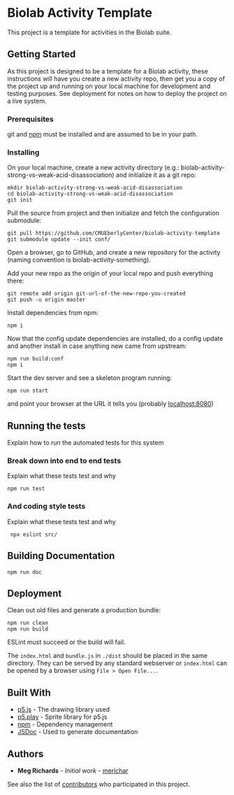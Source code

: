 # Biolab Activity Template

This project is a template for activities in the Biolab suite.

## Getting Started

As this project is designed to be a template for a Biolab activity, these instructions will have you create a new activity repo, then get you a copy of the project up and running on your local machine for development and testing purposes. See deployment for notes on how to deploy the project on a live system.

### Prerequisites

git and [npm](https://www.npmjs.com/) must be installed and are assumed to be in your path.

### Installing

On your local machine, create a new activity directory (e.g.: biolab-activity-strong-vs-weak-acid-disassociation) and initialize it as a git repo:

``` 
mkdir biolab-activity-strong-vs-weak-acid-disassociation
cd biolab-activity-strong-vs-weak-acid-disassociation
git init
```

Pull the source from project and then initialize and fetch the configuration submodule:

```
git pull https://github.com/CMUEberlyCenter/biolab-activity-template
git submodule update --init conf/
```

Open a browser, go to GitHub, and create a new repository for the activity (naming convention is biolab-activity-something).

Add your new repo as the origin of your local repo and push everything there:

```
git remote add origin git-url-of-the-new-repo-you-created
git push -u origin master
```

Install dependencies from npm:

```
npm i
```

Now that the config update dependencies are installed, do a config update and another install in case anything new came from upstream:

```
npm run build:conf
npm i
```

Start the dev server and see a skeleton program running:

```
npm run start
```

and point your browser at the URL it tells you (probably [localhost:8080](http://localhost:8080))

## Running the tests

Explain how to run the automated tests for this system

### Break down into end to end tests

Explain what these tests test and why

```
npm run test
```

### And coding style tests

Explain what these tests test and why

```
 npx eslint src/
```

## Building Documentation

```
npm run doc
```

## Deployment

Clean out old files and generate a production bundle:

```
npm run clean
npm run build
```

ESLint must succeed or the build will fail.

The `index.html` and `bundle.js` in `./dist` should be placed in the
same directory. They can be served by any standard webserver or
`index.html` can be opened by a browser using `File > Open File...`.

## Built With

* [p5.js](https://p5js.org/) - The drawing library used
* [p5.play](http://molleindustria.github.io/p5.play/) - Sprite library for p5.js
* [npm](https://www.npmjs.com/) - Dependency management
* [JSDoc](http://usejsdoc.org/) - Used to generate documentation

## Authors

* **Meg Richards** - *Initial work* - [merichar](https://github.com/merichar)

See also the list of [contributors](https://github.com/your/project/contributors) who participated in this project.
